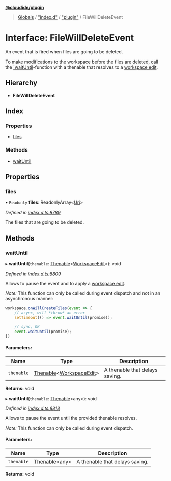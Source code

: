 **[@cloudide/plugin](../README.md)**

> [Globals](../README.md) / ["index.d"](../modules/_index_d_.md) / ["plugin"](../modules/_index_d_._plugin_.md) / FileWillDeleteEvent

# Interface: FileWillDeleteEvent

An event that is fired when files are going to be deleted.

To make modifications to the workspace before the files are deleted,
call the [`waitUntil](#FileWillCreateEvent.waitUntil)-function with a
thenable that resolves to a [workspace edit](#WorkspaceEdit).

## Hierarchy

* **FileWillDeleteEvent**

## Index

### Properties

* [files](_index_d_._plugin_.filewilldeleteevent.md#files)

### Methods

* [waitUntil](_index_d_._plugin_.filewilldeleteevent.md#waituntil)

## Properties

### files

• `Readonly` **files**: ReadonlyArray\<[Uri](../classes/_index_d_._plugin_.uri.md)>

*Defined in [index.d.ts:8789](https://github.com/huaweicloud/cloudide-plugin-api/blob/1ab5ef8/index.d.ts#L8789)*

The files that are going to be deleted.

## Methods

### waitUntil

▸ **waitUntil**(`thenable`: [Thenable](_index_d_.thenable.md)\<[WorkspaceEdit](../classes/_index_d_._plugin_.workspaceedit.md)>): void

*Defined in [index.d.ts:8809](https://github.com/huaweicloud/cloudide-plugin-api/blob/1ab5ef8/index.d.ts#L8809)*

Allows to pause the event and to apply a [workspace edit](#WorkspaceEdit).

*Note:* This function can only be called during event dispatch and not
in an asynchronous manner:

```ts
workspace.onWillCreateFiles(event => {
	// async, will *throw* an error
	setTimeout(() => event.waitUntil(promise));

	// sync, OK
	event.waitUntil(promise);
})
```

#### Parameters:

Name | Type | Description |
------ | ------ | ------ |
`thenable` | [Thenable](_index_d_.thenable.md)\<[WorkspaceEdit](../classes/_index_d_._plugin_.workspaceedit.md)> | A thenable that delays saving.  |

**Returns:** void

▸ **waitUntil**(`thenable`: [Thenable](_index_d_.thenable.md)\<any>): void

*Defined in [index.d.ts:8818](https://github.com/huaweicloud/cloudide-plugin-api/blob/1ab5ef8/index.d.ts#L8818)*

Allows to pause the event until the provided thenable resolves.

*Note:* This function can only be called during event dispatch.

#### Parameters:

Name | Type | Description |
------ | ------ | ------ |
`thenable` | [Thenable](_index_d_.thenable.md)\<any> | A thenable that delays saving.  |

**Returns:** void
